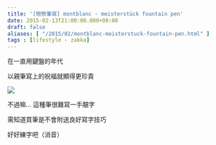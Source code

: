 ```yaml
---
title: '[戀戀筆寫] montblanc - meisterstück fountain pen'
date: 2015-02-13T21:00:00.000+08:00
draft: false
aliases: [ "/2015/02/montblanc-meisterstuck-fountain-pen.html" ]
tags : [lifestyle - zakka]
---
```


在一直用鍵盤的年代

以親筆寫上的祝福就顯得更珍貴

[![](https://farm8.staticflickr.com/7323/16415309565_65899ee59b_z.jpg)](https://farm8.staticflickr.com/7323/16415309565_65899ee59b_z.jpg)

不過嘛... 這種筆很難寫一手靚字

需知道買筆是不會附送良好寫字技巧

  

好好練字吧（消音）